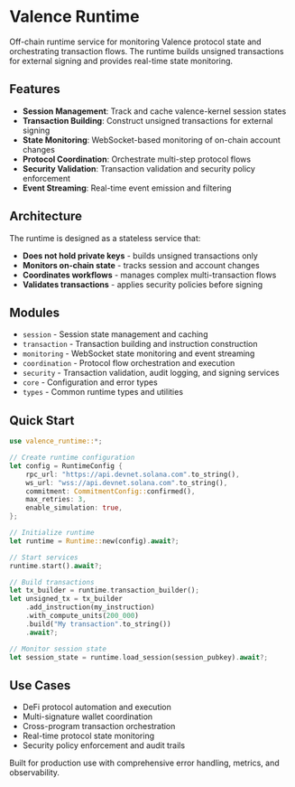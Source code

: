 # Valence Runtime

Off-chain runtime service for monitoring Valence protocol state and orchestrating transaction flows. The runtime builds unsigned transactions for external signing and provides real-time state monitoring.

## Features

- **Session Management**: Track and cache valence-kernel session states
- **Transaction Building**: Construct unsigned transactions for external signing
- **State Monitoring**: WebSocket-based monitoring of on-chain account changes
- **Protocol Coordination**: Orchestrate multi-step protocol flows
- **Security Validation**: Transaction validation and security policy enforcement
- **Event Streaming**: Real-time event emission and filtering

## Architecture

The runtime is designed as a stateless service that:
- **Does not hold private keys** - builds unsigned transactions only
- **Monitors on-chain state** - tracks session and account changes
- **Coordinates workflows** - manages complex multi-transaction flows  
- **Validates transactions** - applies security policies before signing

## Modules

- `session` - Session state management and caching
- `transaction` - Transaction building and instruction construction  
- `monitoring` - WebSocket state monitoring and event streaming
- `coordination` - Protocol flow orchestration and execution
- `security` - Transaction validation, audit logging, and signing services
- `core` - Configuration and error types
- `types` - Common runtime types and utilities

## Quick Start

```rust
use valence_runtime::*;

// Create runtime configuration
let config = RuntimeConfig {
    rpc_url: "https://api.devnet.solana.com".to_string(),
    ws_url: "wss://api.devnet.solana.com".to_string(),
    commitment: CommitmentConfig::confirmed(),
    max_retries: 3,
    enable_simulation: true,
};

// Initialize runtime
let runtime = Runtime::new(config).await?;

// Start services
runtime.start().await?;

// Build transactions
let tx_builder = runtime.transaction_builder();
let unsigned_tx = tx_builder
    .add_instruction(my_instruction)
    .with_compute_units(200_000)
    .build("My transaction".to_string())
    .await?;

// Monitor session state
let session_state = runtime.load_session(session_pubkey).await?;
```

## Use Cases

- DeFi protocol automation and execution
- Multi-signature wallet coordination  
- Cross-program transaction orchestration
- Real-time protocol state monitoring
- Security policy enforcement and audit trails

Built for production use with comprehensive error handling, metrics, and observability.

